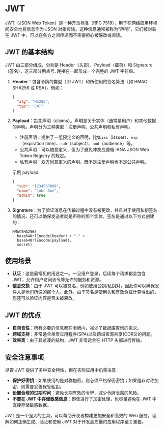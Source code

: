 # JWT

JWT（JSON Web Token）是一种开放标准（RFC 7519），用于在网络应用环境间安全地将信息作为 JSON 对象传输。这种信息通常被称为“声明”，它们被封装在 JWT 中，可以在各方之间传递而不需要担心被篡改或阅读。

## JWT 的基本结构

JWT 由三部分组成，分别是 Header（头部）、Payload（载荷）和 Signature（签名），这三部分用点号`.`连接在一起形成一个完整的 JWT 字符串。

1. **Header**：包含令牌的类型（即 JWT）和所使用的签名算法（如 HMAC SHA256 或 RSA）。例如：

   ```json
   {
     "alg": "HS256",
     "typ": "JWT"
   }
   ```

2. **Payload**：包含声明（claims）。声明是关于实体（通常是用户）和其他数据的声明。声明分为三种类型：注册声明、公共声明和私有声明。

   - 注册声明：提供了一组预定义的声明，比如`iss`（issuer）、`exp`（expiration time）、`sub`（subject）、`aud`（audience）等。
   - 公共声明：可以随意定义，但为了避免冲突应遵循 IANA JSON Web Token Registry 的规定。
   - 私有声明：双方同意定义的声明，既不是注册声明也不是公共声明。

   示例 payload:

   ```json
   {
     "sub": "1234567890",
     "name": "John Doe",
     "admin": true
   }
   ```

3. **Signature**：为了验证消息在传输过程中没有被更改，并且对于使用私钥签名的情况，还可以确保发送者就是声称的那个实体。签名是通过以下方式创建的：
   ```plaintext
   HMACSHA256(
     base64UrlEncode(header) + "." +
     base64UrlEncode(payload),
     secret)
   ```

## 使用场景

- **认证**：这是最常见的用途之一。一旦用户登录，后续每个请求都会包含 JWT，允许用户访问该令牌允许的服务和资源。
- **信息交换**：由于 JWT 可以被签名，例如使用公钥/私钥对，因此你可以确保发件人是他们所说的那个人。此外，由于签名是使用头和有效负载计算得出的，您还可以验证内容是否未被篡改。

## JWT 的优点

- **自包含性**：所有必要的信息都在令牌内，减少了数据库查询的需求。
- **跨域支持**：非常适合单页应用程序(SPA)以及跨域资源共享(CORS)的问题。
- **效率高**：由于其紧凑的结构，JWT 非常适合在 HTTP 头部进行传输。

## 安全注意事项

尽管 JWT 提供了多种安全特性，但在实际应用中仍需注意：

- **保护好密钥**：如果使用的是对称加密，则必须严格保密密钥；如果是非对称加密，则需要妥善保管私钥。
- **设置合理的过期时间**：避免长期有效的令牌，减少令牌泄露的风险。
- **不要在 JWT 中存储敏感信息**：即使进行了加密处理，也尽量避免在 JWT 中直接存储敏感数据。

JWT 是一个强大的工具，可以帮助开发者构建更加安全和高效的 Web 服务。理解如何正确生成、验证和使用 JWT 对于开发高质量的应用程序至关重要。
